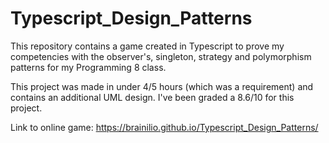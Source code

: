 # Typescript_Design_Patterns
This repository contains a game created in Typescript to prove my competencies with the observer's, singleton, strategy and polymorphism patterns for my Programming 8 class.

This project was made in under 4/5 hours (which was a requirement) and contains an additional UML design. 
I've been graded a 8.6/10 for this project.

Link to online game: https://brainilio.github.io/Typescript_Design_Patterns/


